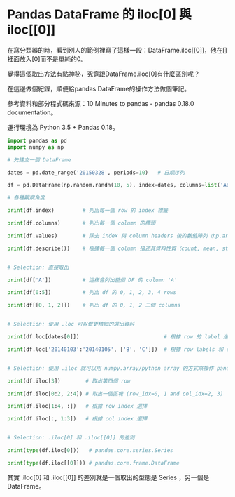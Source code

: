 # Pandas DataFrame 的 iloc[0] 與 iloc[[0]]


在寫分類器的時，看到別人的範例裡寫了這樣一段：DataFrame.iloc[[0]]，他在[]裡面放入[0]而不是單純的0。

覺得這個取出方法有點神秘，究竟跟DataFrame.iloc[0]有什麼區別呢？

在這邊做個紀錄，順便給pandas.DataFrame的操作方法做個筆記。

參考資料和部分程式碼來源：10 Minutes to pandas - pandas 0.18.0 documentation。


運行環境為 Python 3.5 + Pandas 0.18。


```py
import pandas as pd
import numpy as np

# 先建立一個 DataFrame

dates = pd.date_range('20150328', periods=10)   # 日期序列

df = pd.DataFrame(np.random.randn(10, 5), index=dates, columns=list('ABCDE'))

# 各種觀察角度

print(df.index)         # 列出每一個 row 的 index 標籤

print(df.columns)       # 列出每一個 column 的標頭

print(df.values)        # 除去 index 與 column headers 後的數值陣列（np.array）

print(df.describe())    # 根據每一個 column 描述其資料性質（count, mean, std, ...)


# Selection: 直接取出

print(df['A'])          # 這樣會列出整個 DF 的 column 'A'

print(df[0:5])          # 列出 df 的 0, 1, 2, 3, 4 rows

print(df[[0, 1, 2]])    # 列出 df 的 0, 1, 2 三個 columns


# Selection: 使用 .loc 可以做更精細的選出資料

print(df.loc[dates[0]])                           # 根據 row 的 label 選擇

print(df.loc['20140103':'20140105', ['B', 'C']])  # 根據 row labels 和 column names 選擇


# Selection: 使用 .iloc 就可以用 numpy.array/python array 的方式來操作 pandas.DataFrame 

print(df.iloc[3])        # 取出第四個 row

print(df.iloc[0:2, 2:4]) # 取出一個區塊 (row_idx=0, 1 and col_idx=2, 3) 

print(df.iloc[1:4, :])   # 根據 row index 選擇

print(df.iloc[:, 1:3])   # 根據 col index 選擇


# Selection: .iloc[0] 和 .iloc[[0]] 的差別

print(type(df.iloc[0]))   # pandas.core.series.Series

print(type(df.iloc[[0]])) # pandas.core.frame.DataFrame
```

其實 .iloc[0] 和 .iloc[[0]] 的差別就是一個取出的型態是 Series ，另一個是 DataFrame。